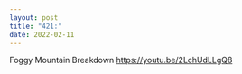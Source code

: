```yaml
---
layout: post
title: "421:"
date: 2022-02-11
---
```


Foggy Mountain Breakdown
https://youtu.be/2LchUdLLgQ8
